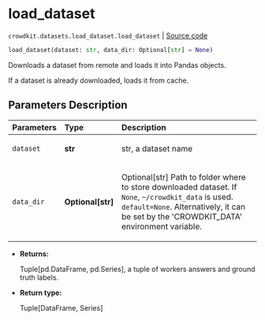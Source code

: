 # load_dataset
`crowdkit.datasets.load_dataset.load_dataset` | [Source code](https://github.com/Toloka/crowd-kit/blob/v1.1.0.rc4/crowdkit/datasets/load_dataset.py#L12)

```python
load_dataset(dataset: str, data_dir: Optional[str] = None)
```

Downloads a dataset from remote and loads it into Pandas objects.


If a dataset is already downloaded, loads it from cache.

## Parameters Description

| Parameters | Type | Description |
| :----------| :----| :-----------|
`dataset`|**str**|<p>str, a dataset name</p>
`data_dir`|**Optional\[str\]**|<p>Optional[str] Path to folder where to store downloaded dataset. If `None`, `~/crowdkit_data` is used. `default=None`. Alternatively, it can be set by the &#x27;CROWDKIT_DATA&#x27; environment variable.</p>

* **Returns:**

  Tuple[pd.DataFrame, pd.Series], a tuple of workers answers and ground truth labels.

* **Return type:**

  Tuple\[DataFrame, Series\]
